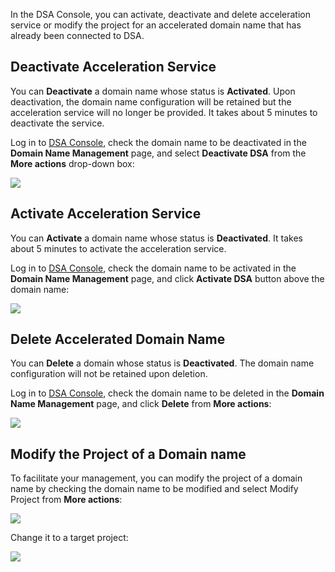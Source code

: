 In the DSA Console, you can activate, deactivate and delete acceleration service or modify the project for an accelerated domain name that has already been connected to DSA.

## Deactivate Acceleration Service
You can **Deactivate** a domain name whose status is **Activated**. Upon deactivation, the domain name configuration will be retained but the acceleration service will no longer be provided. It takes about 5 minutes to deactivate the service.

Log in to [DSA Console](https://console.cloud.tencent.com/dsa), check the domain name to be deactivated in the **Domain Name Management** page, and select **Deactivate DSA** from the **More actions** drop-down box:

![](https://main.qcloudimg.com/raw/6ddf41d79cc921a81476bb4cd7b72405.png)

## Activate Acceleration Service
You can **Activate** a domain name whose status is **Deactivated**. It takes about 5 minutes to activate the acceleration service.

Log in to [DSA Console](https://console.cloud.tencent.com/dsa), check the domain name to be activated in the **Domain Name Management** page, and click **Activate DSA** button above the domain name:

![](https://main.qcloudimg.com/raw/02c7248e618f0a7f7b8614463d59522c.png)

## Delete Accelerated Domain Name
You can **Delete** a domain whose status is **Deactivated**. The domain name configuration will not be retained upon deletion.

Log in to [DSA Console](https://console.cloud.tencent.com/dsa), check the domain name to be deleted in the **Domain Name Management** page, and click **Delete** from **More actions**:

![](https://main.qcloudimg.com/raw/ad6c5b5b26dcffb9512a7ceefeec7ad8.png)


## Modify the Project of a Domain name
To facilitate your management, you can modify the project of a domain name by checking the domain name to be modified and select Modify Project from **More actions**:

![](https://main.qcloudimg.com/raw/99af5beab930706d4c7d9473fd0f344b.png)

Change it to a target project:

![](https://main.qcloudimg.com/raw/fa9528abbd2188ff6b0c8ad7cab95cc4.png)

















